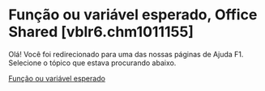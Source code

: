 
# Função ou variável esperado, Office Shared [vblr6.chm1011155]

Olá! Você foi redirecionado para uma das nossas páginas de Ajuda F1. Selecione o tópico que estava procurando abaixo.

[Função ou variável esperado](http://msdn.microsoft.com/library/c4f8e6fb-43b7-3dcd-c93a-7f9b2e542817%28Office.15%29.aspx)
